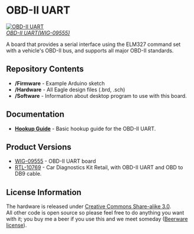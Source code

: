 OBD-II UART
===========

[![OBD-II UART](https://dlnmh9ip6v2uc.cloudfront.net/images/products/9/5/5/5/09555-01.jpg)  
*OBD-II UART(WIG-09555)*](https://www.sparkfun.com/products/9555)

A board that provides a serial interface using the ELM327 command set with a vehicle's OBD-II bus, and supports all major OBD-II standards. 

Repository Contents
-------------------
* **/Firmware** - Example Arduino sketch
* **/Hardware** - All Eagle design files (.brd, .sch)
* **/Software** - Information about desktop program to use with this board. 

Documentation
--------------
* **[Hookup Guide](https://learn.sparkfun.com/tutorials/obd-ii-uart-hookup-guide)** - Basic hookup guide for the OBD-II UART.

Product Versions
----------------
* [WIG-09555](https://www.sparkfun.com/products/9555) - OBD-II UART board
* [RTL-10769](https://www.sparkfun.com/products/10769) - Car Diagnostics Kit Retail, with OBD-II UART and OBD to DB9 cable.


License Information
-------------------
The hardware is released under [Creative Commons Share-alike 3.0](http://creativecommons.org/licenses/by-sa/3.0/).  
All other code is open source so please feel free to do anything you want with it; you buy me a beer if you use this and we meet someday ([Beerware license](http://en.wikipedia.org/wiki/Beerware)).
